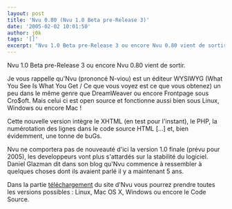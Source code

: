 ```yaml
---
layout: post
title: 'Nvu 0.80 (Nvu 1.0 Beta pre-Release 3)'
date: '2005-02-02 10:01:50'
author: j0k
tags: '[]'
excerpt: "Nvu 1.0 Beta pre-Release 3 ou encore Nvu 0.80 vient de sortir.     \nJe vous rappelle qu'Nvu (prononcé N-viou) est un éditeur WYSIWYG (What You See Is What You Get / Ce que vous voyez est ce que vous obtenez) un peu dans le même genre que DreamWeaver ou encore Frontpage sous Cro$oft. Mais celui ci est open source et fonctionne aussi bien sous Linux, Windows ou      …"
---
```


Nvu 1.0 Beta pre-Release 3 ou encore Nvu 0.80 vient de sortir.

Je vous rappelle qu'Nvu (prononcé N-viou) est un éditeur WYSIWYG (What You See Is What You Get / Ce que vous voyez est ce que vous obtenez) un peu dans le même genre que DreamWeaver ou encore Frontpage sous Cro$oft. Mais celui ci est open source et fonctionne aussi bien sous Linux, Windows ou encore Mac !

Cette nouvelle version intègre le XHTML (en test pour l'instant), le PHP, la numérotation des lignes dans le code source HTML [...] et, bien évidemment, une tonne de buGs.

Nvu ne comportera pas de nouveauté d'ici la version 1.0 finale (prévu pour 2005), les developpeurs vont plus s'attardés sur la stabilité du logiciel. Daniel Glazman dit dans son blog qu'Nvu commence à ressembler à quelques choses dont ils avaient parlé il y a maintenant 5 ans.

Dans la partie [téléchargement](http://www.nvu.com/download.html) du site d'Nvu vous pourrez prendre toutes les versions possibles : Linux, Mac OS X, Windows ou encore le Code Source.
